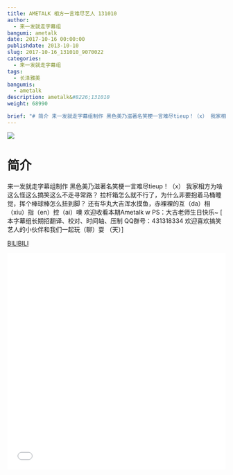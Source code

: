 ```yaml
---
title: AMETALK 相方一言难尽艺人 131010
author: 
  - 来一发就走字幕组
bangumi: ametalk
date: 2017-10-16 00:00:00
publishdate: 2013-10-10
slug: 2017-10-16_131010_9070022
categories: 
  - 来一发就走字幕组
tags: 
  - 长泽雅美
bangumis: 
  - ametalk
description: ametalk&#8226;131010
weight: 68990

brief: "# 简介 来一发就走字幕组制作 黑色美乃滋著名笑梗一言难尽tieup！（x） 我家相方为啥这么怪这么搞笑这么不走寻常路？ 拉杆箱怎么就不行了，为什么非要抱着马桶睡觉，挥个棒球棒怎么扭到脚？ 还有华丸大吉浑水摸鱼，赤裸裸的互（da）相（xiu）指（en）控（ai）噢 欢迎收看本期Ametalk w PS：大吉老师生日快乐~"
---
```


![](https://i.imgur.com/5rbF6Qy.jpg)

# 简介  
来一发就走字幕组制作
黑色美乃滋著名笑梗一言难尽tieup！（x）
我家相方为啥这么怪这么搞笑这么不走寻常路？
拉杆箱怎么就不行了，为什么非要抱着马桶睡觉，挥个棒球棒怎么扭到脚？
还有华丸大吉浑水摸鱼，赤裸裸的互（da）相（xiu）指（en）控（ai）噢
欢迎收看本期Ametalk w PS：大吉老师生日快乐~
 [ 本字幕组长期招翻译、校对、时间轴、压制   QQ群号：431318334 欢迎喜欢搞笑艺人的小伙伴和我们一起玩（聊）耍 （天）]

  [BILIBILI](https://www.bilibili.com/video/av9070022/)


<div class="vcontainer">  <iframe class='video' src="//www.bilibili.com/blackboard/player.html?aid=9070022" width="100%" height="500" frameborder="0" allowfullscreen="allowfullscreen"></iframe></div>
